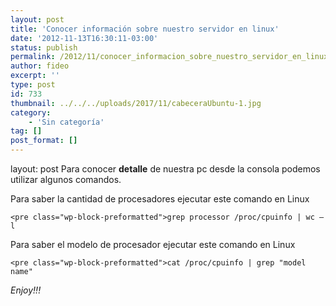 ```yaml
---
layout: post
title: 'Conocer información sobre nuestro servidor en linux'
date: '2012-11-13T16:30:11-03:00'
status: publish
permalink: /2012/11/conocer_informacion_sobre_nuestro_servidor_en_linux.html
author: fideo
excerpt: ''
type: post
id: 733
thumbnail: ../../../uploads/2017/11/cabeceraUbuntu-1.jpg
category:
    - 'Sin categoría'
tag: []
post_format: []
---
```

layout: post
Para conocer **detalle** de nuestra pc desde la consola podemos utilizar algunos comandos.

Para saber la cantidad de procesadores ejecutar este comando en Linux

```
<pre class="wp-block-preformatted">grep processor /proc/cpuinfo | wc –l
```

Para saber el modelo de procesador ejecutar este comando en Linux

```
<pre class="wp-block-preformatted">cat /proc/cpuinfo | grep "model name"
```

*Enjoy!!!*